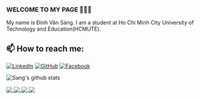 ### WELCOME TO MY PAGE 👋👋👋
My name is Đinh Văn Sáng. I am a student at Ho Chi Minh City University of Technology and Education(HCMUTE). <br>
## 📫 How to reach me: 
[![LinkedIn](https://img.shields.io/badge/LinkedIn-0077B5?style=flat&logo=linkedin&logoColor=white)](https://www.linkedin.com/in/sang-dinh-206703312/)
[![GitHub](https://img.shields.io/badge/GitHub-100000?style=flat&logo=github&logoColor=white)](https://github.com/SangDinhVan)
[![Facebook](https://img.shields.io/badge/Facebook-1877F2?style=flat&logo=facebook&logoColor=white)](https://www.facebook.com/sang.inh.727210/)


![Sang's github stats](https://github-readme-stats-git-masterrstaa-rickstaa.vercel.app/api?username=SangDinhVan&show_icons=true&theme=tokyonight&hide=contribs,prs,issues)
<a href="https://github.com/SangDinhVan/Sentiment-Analysis-Vietnamese">
  <!-- Change the `github-readme-stats.anuraghazra1.vercel.app` to `github-readme-stats.vercel.app`  -->
  <img align="center" src="https://github-readme-stats.vercel.app/api/pin/?username=SangDinhVan&repo=Sentiment-Analysis-Vietnamese&theme=dracula" />
</a>
<a href="https://github.com/SangDinhVan/AI-Tank-Trouble">
  <!-- Change the `github-readme-stats.anuraghazra1.vercel.app` to `github-readme-stats.vercel.app`  -->
  <img align="center" src="https://github-readme-stats.vercel.app/api/pin/?username=SangDinhVan&repo=AI-Tank-Trouble&theme=onedark" />
</a>
<a href="https://github.com/SangDinhVan/Face-recognize-cv2">
  <!-- Change the `github-readme-stats.anuraghazra1.vercel.app` to `github-readme-stats.vercel.app`  -->
  <img align="center" src="https://github-readme-stats.vercel.app/api/pin/?username=SangDinhVan&repo=Face-recognize-cv2&theme=gruvbox" />
</a>
<a href="https://github.com/SangDinhVan/Sort_Animation_JavaFX">
  <!-- Change the `github-readme-stats.anuraghazra1.vercel.app` to `github-readme-stats.vercel.app`  -->
  <img align="center" src="https://github-readme-stats.vercel.app/api/pin/?username=SangDinhVan&repo=Sort-Animation-JavaFX&theme=radical" />
</a>





